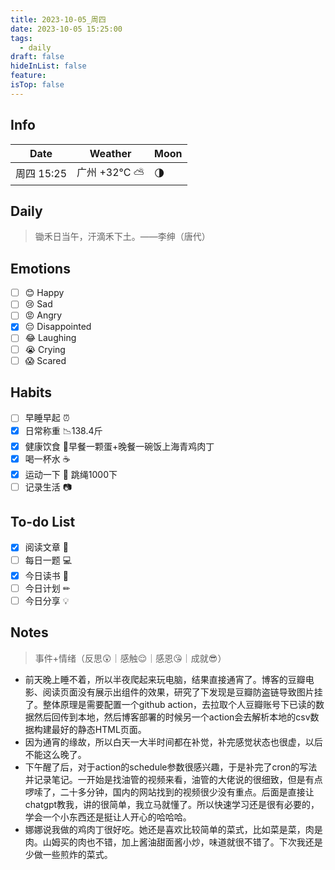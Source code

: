 ```yaml
---
title: 2023-10-05_周四
date: 2023-10-05 15:25:00
tags:
  - daily
draft: false
hideInList: false
feature: 
isTop: false
---
```




## Info

| Date           | Weather      | Moon |
| -------------- | ------------ | ---- |
| 周四 15:25 |广州 +32°C ⛅️ |🌗|

## Daily

> 锄禾日当午，汗滴禾下土。——李绅（唐代）



## Emotions

- [ ] 😊 Happy
- [ ] 😢 Sad
- [ ] 😡 Angry
- [x] 😔 Disappointed
- [ ] 😂 Laughing
- [ ] 😭 Crying
- [ ] 😱 Scared

## Habits

- [ ] 早睡早起 ⏰
- [x] 日常称重 📉138.4斤
- [x] 健康饮食 🥗早餐一颗蛋+晚餐一碗饭上海青鸡肉丁
- [x] 喝一杯水 ☕️
- [x] 运动一下 🏃 跳绳1000下
- [ ] 记录生活 📷

## To-do List

- [x] 阅读文章 🔎
- [ ] 每日一题 💻
- [x] 今日读书 📖
- [ ] 今日计划 ✏
- [ ] 今日分享 💡

## Notes
> 事件+情绪（反思😲｜感触😌｜感恩😘｜成就😎）

- 前天晚上睡不着，所以半夜爬起来玩电脑，结果直接通宵了。博客的豆瓣电影、阅读页面没有展示出组件的效果，研究了下发现是豆瓣防盗链导致图片挂了。整体原理是需要配置一个github action，去拉取个人豆瓣账号下已读的数据然后回传到本地，然后博客部署的时候另一个action会去解析本地的csv数据构建最好的静态HTML页面。
- 因为通宵的缘故，所以白天一大半时间都在补觉，补完感觉状态也很虚，以后不能这么晚了。
- 下午醒了后，对于action的schedule参数很感兴趣，于是补完了cron的写法并记录笔记。一开始是找油管的视频来看，油管的大佬说的很细致，但是有点啰嗦了，二十多分钟，国内的网站找到的视频很少没有重点。后面是直接让chatgpt教我，讲的很简单，我立马就懂了。所以快速学习还是很有必要的，学会一个小东西还是挺让人开心的哈哈哈。
- 娜娜说我做的鸡肉丁很好吃。她还是喜欢比较简单的菜式，比如菜是菜，肉是肉。山姆买的肉也不错，加上酱油甜面酱小炒，味道就很不错了。下次我还是少做一些煎炸的菜式。